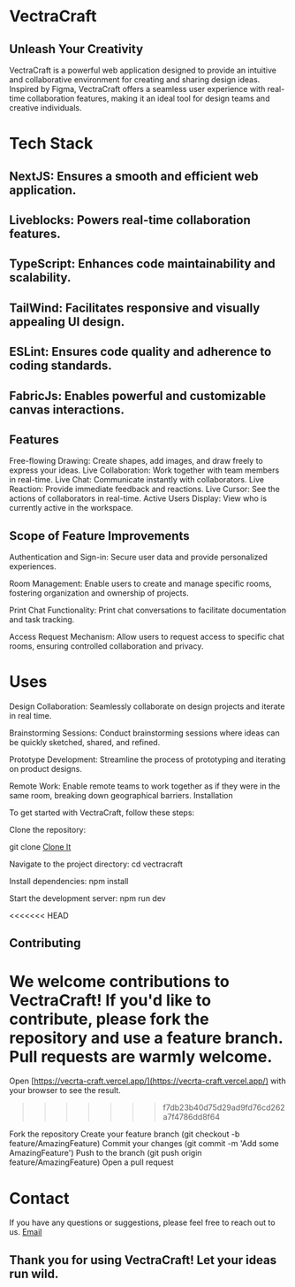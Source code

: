 # VectraCraft

<!-- Open VectraCraft with [https://vecrta-craft.vercel.app/](https://vecrta-craft.vercel.app/) -->

## Unleash Your Creativity
VectraCraft is a powerful web application designed to provide an intuitive and collaborative environment for creating and sharing design ideas. Inspired by Figma, VectraCraft offers a seamless user experience with real-time collaboration features, making it an ideal tool for design teams and creative individuals.

# Tech Stack
## NextJS: Ensures a smooth and efficient web application.
## Liveblocks: Powers real-time collaboration features.
## TypeScript: Enhances code maintainability and scalability.
## TailWind: Facilitates responsive and visually appealing UI design.
## ESLint: Ensures code quality and adherence to coding standards.
## FabricJs: Enables powerful and customizable canvas interactions.


## Features
Free-flowing Drawing: Create shapes, add images, and draw freely to express your ideas.
Live Collaboration: Work together with team members in real-time.
Live Chat: Communicate instantly with collaborators.
Live Reaction: Provide immediate feedback and reactions.
Live Cursor: See the actions of collaborators in real-time.
Active Users Display: View who is currently active in the workspace.


## Scope of Feature Improvements
Authentication and Sign-in: Secure user data and provide personalized experiences.

Room Management: Enable users to create and manage specific rooms, fostering organization and ownership of projects.

Print Chat Functionality: Print chat conversations to facilitate documentation and task tracking.

Access Request Mechanism: Allow users to request access to specific chat rooms, ensuring controlled collaboration and privacy.

# Uses

Design Collaboration: Seamlessly collaborate on design projects and iterate in real time.

Brainstorming Sessions: Conduct brainstorming sessions where ideas can be quickly sketched, shared, and refined.

Prototype Development: Streamline the process of prototyping and iterating on product designs.

Remote Work: Enable remote teams to work together as if they were in the same room, breaking down geographical barriers.
Installation

To get started with VectraCraft, follow these steps:

Clone the repository:

git clone [Clone It](https://github.com/yourusername/vectracraft.git)

Navigate to the project directory:
cd vectracraft

Install dependencies:
npm install

Start the development server:
npm run dev

<<<<<<< HEAD
## Contributing
We welcome contributions to VectraCraft! If you'd like to contribute, please fork the repository and use a feature branch. Pull requests are warmly welcome.
=======
Open [https://vecrta-craft.vercel.app/](https://vecrta-craft.vercel.app/) with your browser to see the result.
>>>>>>> f7db23b40d75d29ad9fd76cd262a7f4786dd8f64

Fork the repository
Create your feature branch (git checkout -b feature/AmazingFeature)
Commit your changes (git commit -m 'Add some AmazingFeature')
Push to the branch (git push origin feature/AmazingFeature)
Open a pull request

# Contact
If you have any questions or suggestions, please feel free to reach out to us.
[Email](subhranilmondal2@gmail.com)

## Thank you for using VectraCraft! Let your ideas run wild.
